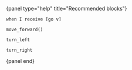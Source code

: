 {panel type="help" title="Recommended blocks"}

```scratch:split:random
when I receive [go v]

move_forward()

turn_left

turn_right
```

{panel end}
